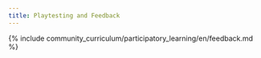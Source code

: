 ```yaml
---
title: Playtesting and Feedback
---
```


{% include community_curriculum/participatory_learning/en/feedback.md %}

